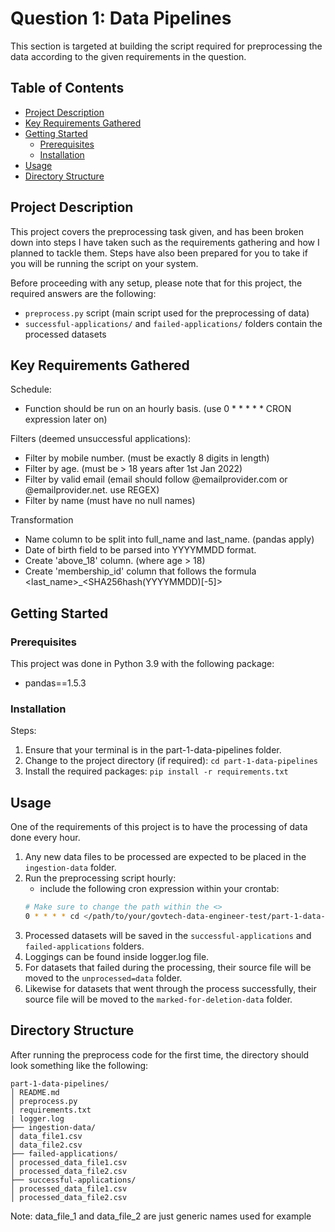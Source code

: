 # Question 1: Data Pipelines

This section is targeted at building the script required for preprocessing the data according to the given requirements in the question.

## Table of Contents

- [Project Description](#project-description)
- [Key Requirements Gathered](#key-requirements-gathered)
- [Getting Started](#getting-started)
  - [Prerequisites](#prerequisites)
  - [Installation](#installation)
- [Usage](#usage)
- [Directory Structure](#directory-structure)

## Project Description

This project covers the preprocessing task given, and has been broken down into steps I have taken such as the requirements gathering and how I planned to tackle them. Steps have also been prepared for you to take if you will be running the script on your system.

Before proceeding with any setup, please note that for this project, the required answers are the following:
- `preprocess.py` script (main script used for the preprocessing of data) 
- `successful-applications/` and `failed-applications/` folders contain the processed datasets

## Key Requirements Gathered

Schedule:
- Function should be run on an hourly basis. (use 0 * * * * * CRON expression later on)

Filters (deemed unsuccessful applications):
- Filter by mobile number. (must be exactly 8 digits in length)
- Filter by age. (must be > 18 years after 1st Jan 2022)
- Filter by valid email (email should follow @emailprovider.com or @emailprovider.net. use REGEX)
- Filter by name (must have no null names)
    
Transformation
- Name column to be split into full_name and last_name. (pandas apply)
- Date of birth field to be parsed into YYYYMMDD format.
- Create 'above_18' column. (where age > 18)
- Create 'membership_id' column that follows the formula <last_name>_<SHA256hash(YYYYMMDD)[-5]>

## Getting Started

### Prerequisites

This project was done in Python 3.9 with the following package:

- pandas==1.5.3

### Installation

Steps:

1. Ensure that your terminal is in the part-1-data-pipelines folder. 
2. Change to the project directory (if required): `cd part-1-data-pipelines`
3. Install the required packages: `pip install -r requirements.txt`

## Usage

One of the requirements of this project is to have the processing of data done every hour.

1. Any new data files to be processed are expected to be placed in the `ingestion-data` folder.
2. Run the preprocessing script hourly: 
    - include the following cron expression within your crontab:
    ```bash
    # Make sure to change the path within the <>
    0 * * * * cd </path/to/your/govtech-data-engineer-test/part-1-data-pipelines> && ./run_script.sh
    ```
3. Processed datasets will be saved in the `successful-applications` and `failed-applications` folders.
4. Loggings can be found inside logger.log file.
5. For datasets that failed during the processing, their source file will be moved to the `unprocessed=data` folder.
6. Likewise for datasets that went through the process successfully, their source file will be moved to the `marked-for-deletion-data` folder.

## Directory Structure

After running the preprocess code for the first time, the directory should look something like the following:

```
part-1-data-pipelines/
│ README.md
│ preprocess.py
│ requirements.txt
| logger.log
├── ingestion-data/
│ data_file1.csv
│ data_file2.csv
├── failed-applications/
│ processed_data_file1.csv
│ processed_data_file2.csv
├── successful-applications/
│ processed_data_file1.csv
│ processed_data_file2.csv
```
Note: data_file_1 and data_file_2 are just generic names used for example